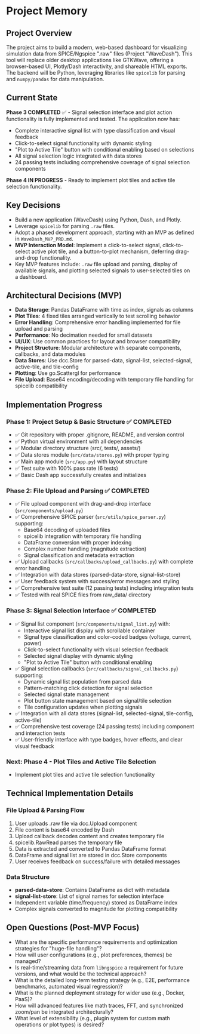 # Project Memory

## Project Overview
The project aims to build a modern, web-based dashboard for visualizing simulation data from SPICE/Ngspice ".raw" files (Project "WaveDash"). This tool will replace older desktop applications like GTKWave, offering a browser-based UI, Plotly/Dash interactivity, and shareable HTML exports. The backend will be Python, leveraging libraries like `spicelib` for parsing and `numpy/pandas` for data manipulation.

## Current State
**Phase 3 COMPLETED** ✅ - Signal selection interface and plot action functionality is fully implemented and tested. The application now has:
- Complete interactive signal list with type classification and visual feedback
- Click-to-select signal functionality with dynamic styling
- "Plot to Active Tile" button with conditional enabling based on selections
- All signal selection logic integrated with data stores
- 24 passing tests including comprehensive coverage of signal selection components

**Phase 4 IN PROGRESS** - Ready to implement plot tiles and active tile selection functionality.

## Key Decisions
- Build a new application (WaveDash) using Python, Dash, and Plotly.
- Leverage `spicelib` for parsing `.raw` files.
- Adopt a phased development approach, starting with an MVP as defined in `WaveDash_MVP_PRD.md`.
- **MVP Interaction Model**: Implement a click-to-select signal, click-to-select active plot tile, and a button-to-plot mechanism, deferring drag-and-drop functionality.
- Key MVP features include: `.raw` file upload and parsing, display of available signals, and plotting selected signals to user-selected tiles on a dashboard.

## Architectural Decisions (MVP)
- **Data Storage**: Pandas DataFrame with time as index, signals as columns
- **Plot Tiles**: 4 fixed tiles arranged vertically to test scrolling behavior
- **Error Handling**: Comprehensive error handling implemented for file upload and parsing
- **Performance**: No decimation needed for small datasets
- **UI/UX**: Use common practices for layout and browser compatibility
- **Project Structure**: Modular architecture with separate components, callbacks, and data modules
- **Data Stores**: Use dcc.Store for parsed-data, signal-list, selected-signal, active-tile, and tile-config
- **Plotting**: Use go.Scattergl for performance
- **File Upload**: Base64 encoding/decoding with temporary file handling for spicelib compatibility

## Implementation Progress
### Phase 1: Project Setup & Basic Structure ✅ COMPLETED
- ✅ Git repository with proper .gitignore, README, and version control
- ✅ Python virtual environment with all dependencies
- ✅ Modular directory structure (src/, tests/, assets/)
- ✅ Data stores module (`src/data/stores.py`) with proper typing
- ✅ Main app module (`src/app.py`) with layout structure
- ✅ Test suite with 100% pass rate (6 tests)
- ✅ Basic Dash app successfully creates and initializes

### Phase 2: File Upload and Parsing ✅ COMPLETED
- ✅ File upload component with drag-and-drop interface (`src/components/upload.py`)
- ✅ Comprehensive SPICE parser (`src/utils/spice_parser.py`) supporting:
  - Base64 decoding of uploaded files
  - spicelib integration with temporary file handling
  - DataFrame conversion with proper indexing
  - Complex number handling (magnitude extraction)
  - Signal classification and metadata extraction
- ✅ Upload callbacks (`src/callbacks/upload_callbacks.py`) with complete error handling
- ✅ Integration with data stores (parsed-data-store, signal-list-store)
- ✅ User feedback system with success/error messages and styling
- ✅ Comprehensive test suite (12 passing tests) including integration tests
- ✅ Tested with real SPICE files from raw_data/ directory

### Phase 3: Signal Selection Interface ✅ COMPLETED
- ✅ Signal list component (`src/components/signal_list.py`) with:
  - Interactive signal list display with scrollable container
  - Signal type classification and color-coded badges (voltage, current, power)
  - Click-to-select functionality with visual selection feedback
  - Selected signal display with dynamic styling
  - "Plot to Active Tile" button with conditional enabling
- ✅ Signal selection callbacks (`src/callbacks/signal_callbacks.py`) supporting:
  - Dynamic signal list population from parsed data
  - Pattern-matching click detection for signal selection
  - Selected signal state management
  - Plot button state management based on signal/tile selection
  - Tile configuration updates when plotting signals
- ✅ Integration with all data stores (signal-list, selected-signal, tile-config, active-tile)
- ✅ Comprehensive test coverage (24 passing tests) including component and interaction tests
- ✅ User-friendly interface with type badges, hover effects, and clear visual feedback

### Next: Phase 4 - Plot Tiles and Active Tile Selection
- Implement plot tiles and active tile selection functionality

## Technical Implementation Details
### File Upload & Parsing Flow
1. User uploads .raw file via dcc.Upload component
2. File content is base64 encoded by Dash
3. Upload callback decodes content and creates temporary file
4. spicelib.RawRead parses the temporary file
5. Data is extracted and converted to Pandas DataFrame format
6. DataFrame and signal list are stored in dcc.Store components
7. User receives feedback on success/failure with detailed messages

### Data Structure
- **parsed-data-store**: Contains DataFrame as dict with metadata
- **signal-list-store**: List of signal names for selection interface
- Independent variable (time/frequency) stored as DataFrame index
- Complex signals converted to magnitude for plotting compatibility

## Open Questions (Post-MVP Focus)
- What are the specific performance requirements and optimization strategies for "huge-file handling"?
- How will user configurations (e.g., plot preferences, themes) be managed?
- Is real-time/streaming data from `libngspice` a requirement for future versions, and what would be the technical approach?
- What is the detailed long-term testing strategy (e.g., E2E, performance benchmarks, automated visual regression)?
- What is the planned deployment strategy for wider use (e.g., Docker, PaaS)?
- How will advanced features like math traces, FFT, and synchronized zoom/pan be integrated architecturally?
- What level of extensibility (e.g., plugin system for custom math operations or plot types) is desired? 